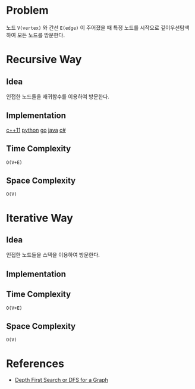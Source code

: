 # Problem

노드 `V(vertex)` 와 간선 `E(edge)` 이 주어졌을 때 특정 노드를 시작으로 깊이우선탐색하여 모든 노드를 방문한다.

# Recursive Way

## Idea

인접한 노드들을 재귀함수를 이용하여 방문한다.

## Implementation

[c++11](a.cpp)
[python](a.py)
[go](a.go)
[java](java/A.java)
[c#](cs/a.cs)

## Time Complexity

```
O(V+E)
```

## Space Complexity

```
O(V)
```

# Iterative Way

## Idea

인접한 노드들을 스택을 이용하여 방문한다.

## Implementation

## Time Complexity

```
O(V+E)
```

## Space Complexity

```
O(V)
```

# References

* [Depth First Search or DFS for a Graph](https://www.geeksforgeeks.org/depth-first-search-or-dfs-for-a-graph/)